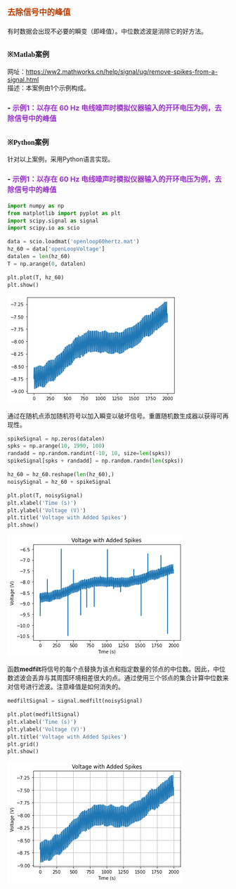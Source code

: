 # **<font size=4 color=#BB3D00 face=微软雅黑>去除信号中的峰值</font>**

有时数据会出现不必要的瞬变（即峰值）。中位数滤波是消除它的好方法。

## **<font size=3 face=微软雅黑>※Matlab案例</font>**

网址：https://ww2.mathworks.cn/help/signal/ug/remove-spikes-from-a-signal.html    
描述：本案例由1个示例构成。
### - <font color=DarkOrChid size=3>示例1：以存在 60 Hz 电线噪声时模拟仪器输入的开环电压为例，去除信号中的峰值</font>

## **<font size=3 face=微软雅黑>※Python案例</font>** 

针对以上案例，采用Python语言实现。

### - <font color=DarkOrChid size=3>示例1：以存在 60 Hz 电线噪声时模拟仪器输入的开环电压为例，去除信号中的峰值</font>


```python
import numpy as np
from matplotlib import pyplot as plt
import scipy.signal as signal
import scipy.io as scio
```


```python
data = scio.loadmat('openloop60hertz.mat')
hz_60 = data['openLoopVoltage']
datalen = len(hz_60)
T = np.arange(0, datalen)
```


```python
plt.plot(T, hz_60)
plt.show()
```


    
![png](%E5%8E%BB%E9%99%A4%E4%BF%A1%E5%8F%B7%E4%B8%AD%E7%9A%84%E5%B3%B0%E5%80%BC_files/%E5%8E%BB%E9%99%A4%E4%BF%A1%E5%8F%B7%E4%B8%AD%E7%9A%84%E5%B3%B0%E5%80%BC_9_0.png)
    


通过在随机点添加随机符号以加入瞬变以破坏信号。重置随机数生成器以获得可再现性。


```python
spikeSignal = np.zeros(datalen)
spks = np.arange(10, 1990, 100)
randadd = np.random.randint(-10, 10, size=len(spks))
spikeSignal[spks + randadd] = np.random.randn(len(spks))
```


```python
hz_60 = hz_60.reshape(len(hz_60),)
noisySignal = hz_60 + spikeSignal
```


```python
plt.plot(T, noisySignal)
plt.xlabel('Time (s)')
plt.ylabel('Voltage (V)')
plt.title('Voltage with Added Spikes')
plt.show()
```


    
![png](%E5%8E%BB%E9%99%A4%E4%BF%A1%E5%8F%B7%E4%B8%AD%E7%9A%84%E5%B3%B0%E5%80%BC_files/%E5%8E%BB%E9%99%A4%E4%BF%A1%E5%8F%B7%E4%B8%AD%E7%9A%84%E5%B3%B0%E5%80%BC_13_0.png)
    


函数**medfilt**将信号的每个点替换为该点和指定数量的邻点的中位数。因此，中位数滤波会丢弃与其周围环境相差很大的点。通过使用三个邻点的集合计算中位数来对信号进行滤波。注意峰值是如何消失的。


```python
medfiltSignal = signal.medfilt(noisySignal)
```


```python
plt.plot(medfiltSignal)
plt.xlabel('Time (s)')
plt.ylabel('Voltage (V)')
plt.title('Voltage with Added Spikes')
plt.grid()
plt.show()
```


    
![png](%E5%8E%BB%E9%99%A4%E4%BF%A1%E5%8F%B7%E4%B8%AD%E7%9A%84%E5%B3%B0%E5%80%BC_files/%E5%8E%BB%E9%99%A4%E4%BF%A1%E5%8F%B7%E4%B8%AD%E7%9A%84%E5%B3%B0%E5%80%BC_16_0.png)
    

